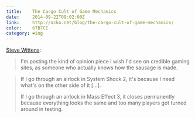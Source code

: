 ```yaml
---
title:    The Cargo Cult of Game Mechanics
date:     2014-09-22T09:02:00Z
link:     http://acko.net/blog/the-cargo-cult-of-game-mechanics/
color:    67B7CE
category: ❤ing
---
```


[Steve Wittens](http://acko.net/blog/the-cargo-cult-of-game-mechanics/):

> I'm posting the kind of opinion piece I wish I'd see on credible gaming sites,
> as someone who actually knows how the sausage is made.

> If I go through an airlock in System Shock 2, it's because I need what's on
> the other side of it […].
>
> If I go through an airlock in Mass Effect 3, it closes permanently because
> everything looks the same and too many players got turned around in testing.
